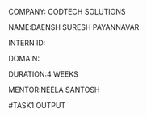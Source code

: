 COMPANY: CODTECH SOLUTIONS

NAME:DAENSH SURESH PAYANNAVAR

INTERN ID:

DOMAIN:

DURATION:4 WEEKS

MENTOR:NEELA SANTOSH

#TASK1 OUTPUT
